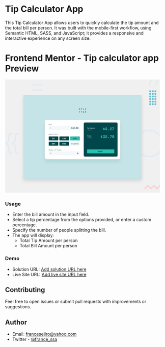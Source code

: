 # Tip Calculator App

This Tip Calculator App allows users to quickly calculate the tip amount and the total bill per person. It was built with the mobile-first workflow, using Semantic HTML, SASS, and JavaScript; it provides a responsive and interactive experience on any screen size.

# Frontend Mentor - Tip calculator app Preview

![Design preview for the Tip calculator app coding challenge](./design/desktop-preview.jpg)

### Usage

- Enter the bill amount in the input field.
- Select a tip percentage from the options provided, or enter a custom percentage.
- Specify the number of people splitting the bill.
- The app will display:
  - Total Tip Amount per person
  - Total Bill Amount per person

### Demo

- Solution URL: [Add solution URL here](https://github.com/Ejiro-Frances/tip-calculator-app.git)
- Live Site URL: [Add live site URL here](https://tip-calculator-app-blush-ten.vercel.app/)

## Contributing

Feel free to open issues or submit pull requests with improvements or suggestions.

## Author

- Email: francesejiro@yahoo.com
- Twitter - [@france_ssa](https://www.x.com/france_ssa)

